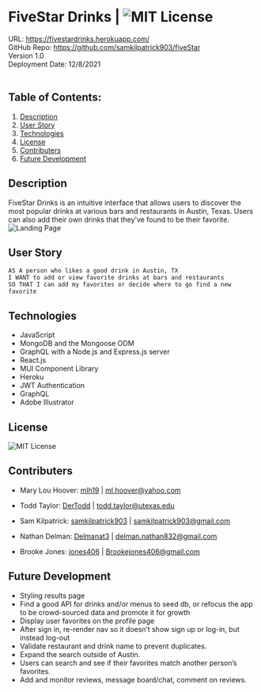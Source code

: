 # FiveStar Drinks | ![MIT License](https://img.shields.io/apm/l/PACK?style=plastic)
URL: https://fivestardrinks.herokuapp.com/
<br>
GitHub Repo: https://github.com/samkilpatrick903/fiveStar
<br>
Version 1.0
<br>
Deployment Date: 12/8/2021
<br>
<br>
## Table of Contents:
  1. [Description](#description) 
  2. [User Story](#user-story)
  4. [Technologies](#technologies)
  5. [License](#license) 
  6. [Contributers](#contributers)
  7. [Future Development](#future-development)

## Description
FiveStar Drinks is an intuitive interface that allows users to discover the most popular drinks at various bars and restaurants in Austin, Texas. Users can also add their own drinks that they’ve found to be their favorite.
<br>
![Landing Page](./client/src/assets/rm1.png)


## User Story
```
AS A person who likes a good drink in Austin, TX
I WANT to add or view favorite drinks at bars and restaurants
SO THAT I can add my favorites or decide where to go find a new favorite
```

## Technologies
* JavaScript
* MongoDB and the Mongoose ODM
* GraphQL with a Node.js and Express.js server
* React.js
* MUI Component Library
* Heroku 
* JWT Authentication
* GraphQL
* Adobe Illustrator 

## License
![MIT License](https://img.shields.io/apm/l/PACK?style=plastic)

## Contributers
* Mary Lou Hoover: [mlh19](https://www.github.com/mlh19) | [ml.hoover@yahoo.com](mailto:ml.hoover@yahoo.com)

* Todd Taylor: [DerTodd](https://github.com/DerTodd) | [todd.taylor@utexas.edu](mailto:todd.taylor@utexas.edu)

* Sam Kilpatrick: [samkilpatrick903](http://github.com/samkilpatrick903) | [samkilpatrick903@gmail.com](mailto:samkilpatrick903@gmail.com)

* Nathan Delman: [Delmanat3](https://github.com/Delmanat3) | [delman.nathan832@gmail.com](delman.nathan832@gmail.com)

* Brooke Jones: [jones406](https://github.com/jones406) | [Brookejones406@gmail.com](Brookejones406@gmail.com )

## Future Development
* Styling results page
* Find a good API for drinks and/or menus to seed db, or refocus the app to be crowd-sourced data and promote it for growth
* Display user favorites on the profile page
* After sign in, re-render nav so it doesn’t show sign up or log-in, but instead log-out
* Validate restaurant and drink name to prevent duplicates.
* Expand the search outside of Austin.
* Users can search and see if their favorites match another person’s favorites.
* Add and monitor reviews, message board/chat, comment on reviews.
